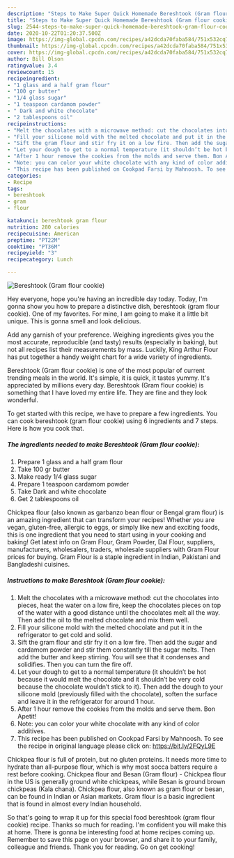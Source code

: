 ```yaml
---
description: "Steps to Make Super Quick Homemade Bereshtook (Gram flour cookie)"
title: "Steps to Make Super Quick Homemade Bereshtook (Gram flour cookie)"
slug: 2544-steps-to-make-super-quick-homemade-bereshtook-gram-flour-cookie
date: 2020-10-22T01:20:37.500Z
image: https://img-global.cpcdn.com/recipes/a42dcda70faba584/751x532cq70/bereshtook-gram-flour-cookie-recipe-main-photo.jpg
thumbnail: https://img-global.cpcdn.com/recipes/a42dcda70faba584/751x532cq70/bereshtook-gram-flour-cookie-recipe-main-photo.jpg
cover: https://img-global.cpcdn.com/recipes/a42dcda70faba584/751x532cq70/bereshtook-gram-flour-cookie-recipe-main-photo.jpg
author: Bill Olson
ratingvalue: 3.4
reviewcount: 15
recipeingredient:
- "1 glass and a half gram flour"
- "100 gr butter"
- "1/4 glass sugar"
- "1 teaspoon cardamom powder"
- " Dark and white chocolate"
- "2 tablespoons oil"
recipeinstructions:
- "Melt the chocolates with a microwave method: cut the chocolates into pieces, heat the water on a low fire, keep the chocolates pieces on top of the water with a good distance until the chocolates melt all the way. Then add the oil to the melted chocolate and mix them well."
- "Fill your silicone mold with the melted chocolate and put it in the refrigerator to get cold and solid."
- "Sift the gram flour and stir fry it on a low fire. Then add the sugar and cardamom powder and stir them constantly till the sugar melts. Then add the butter and keep stirring. You will see that it condenses and solidifies. Then you can turn the fire off."
- "Let your dough to get to a normal temperature (it shouldn’t be hot because it would melt the chocolate and it shouldn’t be very cold because the chocolate wouldn’t stick to it). Then add the dough to your silicone mold (previously filled with the chocolate), soften the surface and leave it in the refrigerator for around 1 hour."
- "After 1 hour remove the cookies from the molds and serve them. Bon Apetit!"
- "Note: you can color your white chocolate with any kind of color additives."
- "This recipe has been published on Cookpad Farsi by Mahnoosh. To see the recipe in original language please click on: https://bit.ly/2FQyL9E"
categories:
- Recipe
tags:
- bereshtook
- gram
- flour

katakunci: bereshtook gram flour 
nutrition: 280 calories
recipecuisine: American
preptime: "PT22M"
cooktime: "PT36M"
recipeyield: "3"
recipecategory: Lunch

---
```



![Bereshtook (Gram flour cookie)](https://img-global.cpcdn.com/recipes/a42dcda70faba584/751x532cq70/bereshtook-gram-flour-cookie-recipe-main-photo.jpg)

Hey everyone, hope you're having an incredible day today. Today, I'm gonna show you how to prepare a distinctive dish, bereshtook (gram flour cookie). One of my favorites. For mine, I am going to make it a little bit unique. This is gonna smell and look delicious.

Add any garnish of your preference. Weighing ingredients gives you the most accurate, reproducible (and tasty) results (especially in baking), but not all recipes list their measurements by mass. Luckily, King Arthur Flour has put together a handy weight chart for a wide variety of ingredients.

Bereshtook (Gram flour cookie) is one of the most popular of current trending meals in the world. It's simple, it is quick, it tastes yummy. It's appreciated by millions every day. Bereshtook (Gram flour cookie) is something that I have loved my entire life. They are fine and they look wonderful.


To get started with this recipe, we have to prepare a few ingredients. You can cook bereshtook (gram flour cookie) using 6 ingredients and 7 steps. Here is how you cook that.

<!--inarticleads1-->

##### The ingredients needed to make Bereshtook (Gram flour cookie):

1. Prepare 1 glass and a half gram flour
1. Take 100 gr butter
1. Make ready 1/4 glass sugar
1. Prepare 1 teaspoon cardamom powder
1. Take  Dark and white chocolate
1. Get 2 tablespoons oil


Chickpea flour (also known as garbanzo bean flour or Bengal gram flour) is an amazing ingredient that can transform your recipes! Whether you are vegan, gluten-free, allergic to eggs, or simply like new and exciting foods, this is one ingredient that you need to start using in your cooking and baking! Get latest info on Gram Flour, Gram Powder, Dal Flour, suppliers, manufacturers, wholesalers, traders, wholesale suppliers with Gram Flour prices for buying. Gram Flour is a staple ingredient in Indian, Pakistani and Bangladeshi cuisines. 

<!--inarticleads2-->

##### Instructions to make Bereshtook (Gram flour cookie):

1. Melt the chocolates with a microwave method: cut the chocolates into pieces, heat the water on a low fire, keep the chocolates pieces on top of the water with a good distance until the chocolates melt all the way. Then add the oil to the melted chocolate and mix them well.
1. Fill your silicone mold with the melted chocolate and put it in the refrigerator to get cold and solid.
1. Sift the gram flour and stir fry it on a low fire. Then add the sugar and cardamom powder and stir them constantly till the sugar melts. Then add the butter and keep stirring. You will see that it condenses and solidifies. Then you can turn the fire off.
1. Let your dough to get to a normal temperature (it shouldn’t be hot because it would melt the chocolate and it shouldn’t be very cold because the chocolate wouldn’t stick to it). Then add the dough to your silicone mold (previously filled with the chocolate), soften the surface and leave it in the refrigerator for around 1 hour.
1. After 1 hour remove the cookies from the molds and serve them. Bon Apetit!
1. Note: you can color your white chocolate with any kind of color additives.
1. This recipe has been published on Cookpad Farsi by Mahnoosh. To see the recipe in original language please click on: https://bit.ly/2FQyL9E


Chickpea flour is full of protein, but no gluten proteins. It needs more time to hydrate than all-purpose flour, which is why most socca batters require a rest before cooking. Chickpea flour and Besan (Gram flour) - Chickpea flour in the US is generally ground white chickpeas, while Besan is ground brown chickpeas (Kala chana). Chickpea flour, also known as gram flour or besan, can be found in Indian or Asian markets. Gram flour is a basic ingredient that is found in almost every Indian household. 

So that's going to wrap it up for this special food bereshtook (gram flour cookie) recipe. Thanks so much for reading. I'm confident you will make this at home. There is gonna be interesting food at home recipes coming up. Remember to save this page on your browser, and share it to your family, colleague and friends. Thank you for reading. Go on get cooking!

